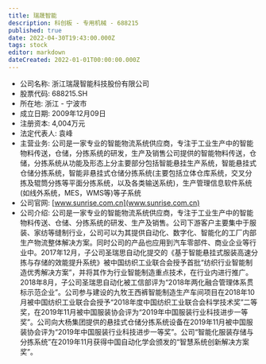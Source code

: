 ```yaml
---
title: 瑞晟智能
description: 科创板 - 专用机械 - 688215
published: true
date: 2022-04-30T19:43:00.000Z
tags: stock
editor: markdown
dateCreated: 2022-01-01T00:00:00.000Z
---
```


- 公司名称: 浙江瑞晟智能科技股份有限公司
- 股票代码: 688215.SH
- 所在地: 浙江 - 宁波市
- 成立日期: 2009年12月09日
- 注册资本: 4,004万元
- 法定代表人: 袁峰
- 主营业务: 公司是一家专业的智能物流系统供应商，专注于工业生产中的智能物料传送，仓储，分拣系统的研发，生产及销售公司提供的智能物料传送，仓储，分拣系统从功能及形态上分主要部分包括智能悬挂生产系统，智能悬挂式仓储分拣系统，智能非悬挂式仓储分拣系统(主要包括立体仓库系统，交叉分拣及辊筒分拣等平面分拣系统，以及各类输送系统)，生产管理信息软件系统(如线外系统，MES，WMS等)等子系统
- 公司官网: [www.sunrise.com.cn](www.sunrise.com.cn)
- 公司介绍: 公司是一家专业的智能物流系统供应商，专注于工业生产中的智能物料传送、仓储、分拣系统的研发、生产及销售。公司下游客户主要集中于服装、家纺等缝制行业，公司可以为其提供自动化、数字化、智能化的工厂内部生产物流整体解决方案。同时公司的产品也应用到汽车零部件、商业企业等行业中。2017年12月，子公司圣瑞思自动化提交的《基于智能悬挂式服装高速分拣与存储的效能提升系统》被中国纺织工业联合会授予首批“纺织行业智能制造优秀解决方案”，并将其作为行业智能制造重点技术，在行业内进行推广。2018年8月，子公司圣瑞思自动化被工信部评为“2018年两化融合管理体系贯标示范企业”。公司参与建设的九牧王西裤智能制造生产车间项目在2018年10月被中国纺织工业联合会授予“2018年度中国纺织工业联合会科学技术奖”二等奖，在2019年11月被中国服装协会评为“2019年中国服装行业科技进步一等奖”。公司向大杨集团提供的悬挂式仓储分拣系统设备在2019年11月被中国服装协会评为“2019年中国服装行业科技进步一等奖”。公司“智能化服装存储与分拣系统”在2019年11月获得中国自动化学会颁发的“智慧系统创新解决方案奖”。


